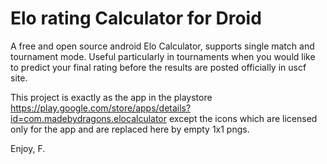 # Elo rating Calculator for Droid

A free and open source android Elo Calculator, supports single match and tournament mode. 
Useful particularly in tournaments when you would like to predict your final rating before the results are posted officially in uscf site.

This project is exactly as the app in the playstore https://play.google.com/store/apps/details?id=com.madebydragons.elocalculator except the icons which are licensed only for the app and are replaced here by empty 1x1 pngs.

Enjoy,
 F.
